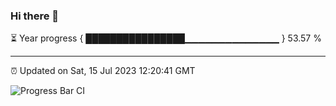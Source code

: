 ### Hi there 👋

⏳ Year progress { ████████████████▁▁▁▁▁▁▁▁▁▁▁▁▁▁ } 53.57 %

---

⏰ Updated on Sat, 15 Jul 2023 12:20:41 GMT

![Progress Bar CI](https://github.com/liununu/liununu/workflows/Progress%20Bar%20CI/badge.svg)
